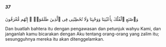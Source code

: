 ##### 37

<span class="ayah">وَٱصْنَعِ ٱلْفُلْكَ بِأَعْيُنِنَا وَوَحْيِنَا وَلَا تُخَٰطِبْنِى فِى ٱلَّذِينَ ظَلَمُوٓا۟ ۚ إِنَّهُم مُّغْرَقُونَ</span>

<span class="ayah_translation">Dan buatlah bahtera itu dengan pengawasan dan petunjuk wahyu Kami, dan janganlah kamu bicarakan dengan Aku tentang orang-orang yang zalim itu; sesungguhnya mereka itu akan ditenggelamkan.</span>
